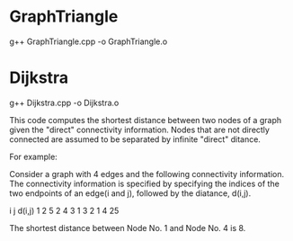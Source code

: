 # GraphTriangle
g++ GraphTriangle.cpp -o GraphTriangle.o
# Dijkstra
g++ Dijkstra.cpp -o Dijkstra.o

 This code computes the shortest distance between two nodes of a graph given the "direct"
 connectivity information. Nodes that are not directly connected are assumed to be separated
 by infinite "direct" ditance.
 
 For example:
 
 Consider a graph with 4 edges and the following connectivity information. The connectivity information is 
 specified by specifying the indices of the two endpoints of an edge(i and j), followed by the diatance, 
 d(i,j).
 
 i j d(i,j)
 1 2 5
 2 4 3
 1 3 2
 1 4 25
 
 The shortest distance between Node No. 1 and Node No. 4 is 8.
